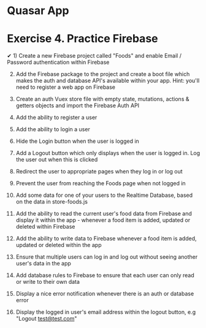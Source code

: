 # Quasar App

# Exercise 4. Practice Firebase

✔ 1) Create a new Firebase project called "Foods" and enable Email / Password authentication within Firebase

2) Add the Firebase package to the project and create a boot file which makes the auth and database API's available within your app. Hint: you'll need to register a web app on Firebase

3) Create an auth Vuex store file with empty state, mutations, actions & getters objects and import the Firebase Auth API

4) Add the ability to register a user

5) Add the ability to login a user

6) Hide the Login button when the user is logged in

7) Add a Logout button which only displays when the user is logged in. Log the user out when this is clicked

8) Redirect the user to appropriate pages when they log in or log out

9) Prevent the user from reaching the Foods page when not logged in

10) Add some data for one of your users to the Realtime Database, based on the data in store-foods.js

11) Add the ability to read the current user's food data from Firebase and display it within the app - whenever a food item is added, updated or deleted within Firebase

12) Add the ability to write data to Firebase whenever a food item is added, updated or deleted within the app

13) Ensure that multiple users can log in and log out without seeing another user's data in the app

14) Add database rules to Firebase to ensure that each user can only read or write to their own data

15) Display a nice error notification whenever there is an auth or database error

16) Display the logged in user's email address within the logout button, e.g "Logout test@test.com"
